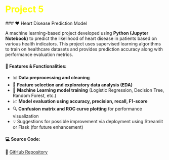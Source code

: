 <h1 style="color:yellow; font-size:2em;"><i class="fas fa-cogs"></i> Project 5</h1>
### ❤️ Heart Disease Prediction Model &nbsp; <i class="fas fa-heartbeat"></i>

A machine learning-based project developed using **Python (Jupyter Notebook)** to predict the likelihood of heart disease in patients based on various health indicators. This project uses supervised learning algorithms to train on healthcare datasets and provides prediction accuracy along with performance evaluation metrics.

#### 🔧 **Features & Functionalities:**
- 📊 **Data preprocessing and cleaning**
- 🧬 **Feature selection and exploratory data analysis (EDA)**
- 🤖 **Machine Learning model training** (Logistic Regression, Decision Tree, Random Forest, etc.)
- 📈 **Model evaluation using accuracy, precision, recall, F1-score**
- 🔍 **Confusion matrix and ROC curve plotting** for performance visualization
- 💡 Suggestions for possible improvement via deployment using Streamlit or Flask (for future enhancement)

#### 💻 **Source Code:**  
🔗 [GitHub Repository](https://github.com/hammadhanif267/python_for_data_science/tree/main/00_projects/01_heart_disease_prediction)
